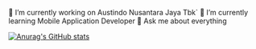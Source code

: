 🔭 I’m currently working on Austindo Nusantara Jaya Tbk`
🌱 I’m currently learning Mobile Application Developer
💬 Ask me about everything

[![Anurag's GitHub stats](https://github-readme-stats.vercel.app/api?username=threeswanto)](https://github.com/threeswanto/github-readme-stats)
